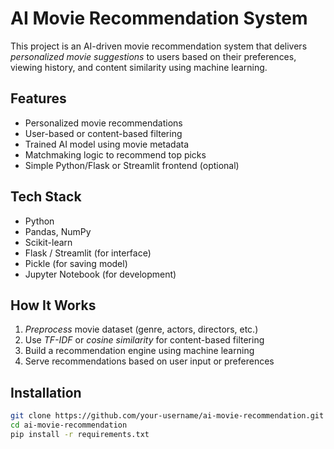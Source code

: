 # AI Movie Recommendation System

This project is an AI-driven movie recommendation system that delivers *personalized movie suggestions* to users based on their preferences, viewing history, and content similarity using machine learning.

## Features

- Personalized movie recommendations
- User-based or content-based filtering
- Trained AI model using movie metadata
- Matchmaking logic to recommend top picks
- Simple Python/Flask or Streamlit frontend (optional)

## Tech Stack

- Python
- Pandas, NumPy
- Scikit-learn
- Flask / Streamlit (for interface)
- Pickle (for saving model)
- Jupyter Notebook (for development)

## How It Works

1. *Preprocess* movie dataset (genre, actors, directors, etc.)
2. Use *TF-IDF* or *cosine similarity* for content-based filtering
3. Build a recommendation engine using machine learning
4. Serve recommendations based on user input or preferences

## Installation

```bash
git clone https://github.com/your-username/ai-movie-recommendation.git
cd ai-movie-recommendation
pip install -r requirements.txt
